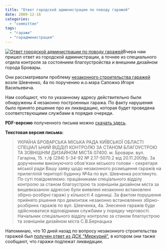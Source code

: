 ```yaml
---
title: "Ответ городской администрации по поводу гаражей"
date: 2009-12-16
categories: 
  - "committee"
tags: 
  - "гаражи"
  - "горадминистрация"
---
```


[![Ответ городской администрации по поводу гаражей](http://shevchenko4a.brovary.org/wp-content/uploads/2009/12/LettersRegardingGarages001.jpg "Ответ городской администрации по поводу гаражей")](http://shevchenko4a.brovary.org/wp-content/uploads/2009/12/LettersRegardingGarages001.jpg "Ответ городской администрации по поводу гаражей")Вчера нам пришел ответ из городской администрации, а точнее из специального отдела контроля за состоянием благоустройства и внешним дизайном города Бровары.

Они рассматривали проблему [незаконного строительства гаражей](http://shevchenko4a.brovary.org/garage-attack/) возле Шевченко, 4а по поручению и.о.мэра Сапожко Игоря Васильевича.

Нам сообщают, что по указанному адресу действительно были обнаружены 4 незаконно построенных гаража. По факту нарушения было принято решение про их ликвидацию, которая будет проведена соответствующими службами в порядке очереди.

**PDF-версию** полученного письма <!--more-->можно [скачать здесь](https://docs.google.com/fileview?id=0B15gOycbY2u7MTkxYzM0YzItOTgwYi00ODk1LWFmNzItMzNmZWIxNDI2ZDgz&hl=ru).

**Текстовая версия письма:**

> УКРАЇНА БРОВАРСЬКА МІСЬКА РАДА КИЇВСЬКОЇ ОБЛАСТІ СПЕЦІАЛ ЬНИЙ ВІДДІЛ КОНТРОЛЮ ЗА СТАНОМ БЛАГОУСТРОЮ ТА ЗОВНІШНІМ ДИЗАЙНОМ МІСТА 07400. м. Бровари. вул. Гагаріна, 15. т./ф (294) 5-34-92 № 2.17-5070.2 від 20.11.2009р. За дорученням виконуючого обов'язки міського голови - секретаря міської ради Вашу заяву щодо незаконного розміщення гаражів на прилеглілій території будинку №4а по вул. Шевченка розглянуто. По суті повідомляємо: працівниками спеціального відділу контролю за станом благоустрою та зовнішнім дизайном міста за вищевказаною адресою були виявлені незаконно встановлені збірно-розбірні гаражі у кількості 4 одиниці. За фактом порушення прийнято рішення про демонтаж незаконно встановлених збірно-розбірннх гаражів по вул. Шевченка, 4а. Знесення гаражів буде здійснюватися відповідними службами у порядку черговості. Начальник спеціального відділу контролю за станом благоустрою та зовнішнім дизайном міста С.В.Бернацька

Напоминаю, что 10 дней назад по вопросу незаконного строительства гаражей был [получен ответ из ДСК "Меркурий"](http://shevchenko4a.brovary.org/answer-about-garages/), в котором они также сообщают, что гаражи подлежат ликвидации.
